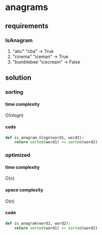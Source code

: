 # anagrams

## requirements

### IsAnagram

1. "abc" "cba" -> True
2. "cinema" "iceman" -> True
3. "bumblebee "icecream" -> False

## solution

### sorting

#### time complexity

O($nlogn$)

#### code

```python
def is_anagram_nlogn(word1, word2):
    return sorted(word1) == sorted(word2)
```

### optimized

#### time complexity

O(n)

#### space complexity

O(n)

#### code

```python
def is_anagram(word1, word2):
    return sorted(word1) == sorted(word2)
```
